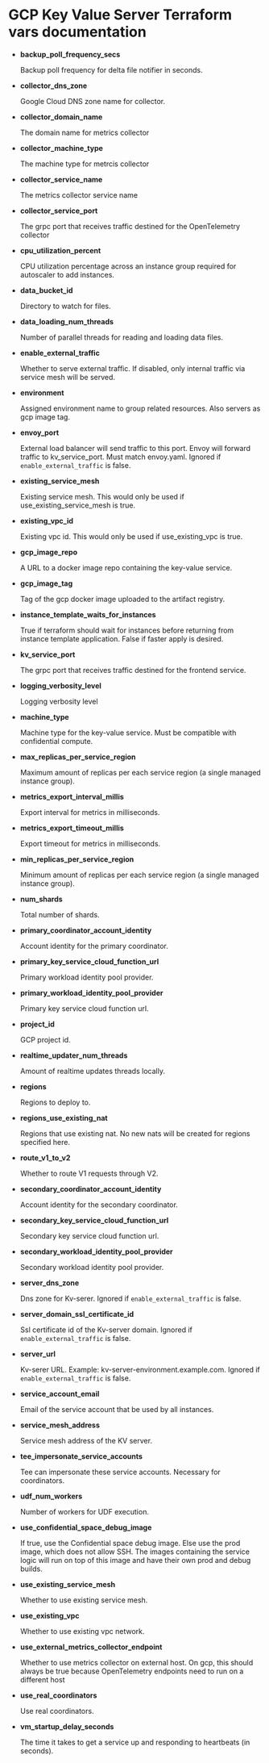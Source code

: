 # GCP Key Value Server Terraform vars documentation

-   **backup_poll_frequency_secs**

    Backup poll frequency for delta file notifier in seconds.

-   **collector_dns_zone**

    Google Cloud DNS zone name for collector.

-   **collector_domain_name**

    The domain name for metrics collector

-   **collector_machine_type**

    The machine type for metrcis collector

-   **collector_service_name**

    The metrics collector service name

-   **collector_service_port**

    The grpc port that receives traffic destined for the OpenTelemetry collector

-   **cpu_utilization_percent**

    CPU utilization percentage across an instance group required for autoscaler to add instances.

-   **data_bucket_id**

    Directory to watch for files.

-   **data_loading_num_threads**

    Number of parallel threads for reading and loading data files.

-   **enable_external_traffic**

    Whether to serve external traffic. If disabled, only internal traffic via service mesh will be
    served.

-   **environment**

    Assigned environment name to group related resources. Also servers as gcp image tag.

-   **envoy_port**

    External load balancer will send traffic to this port. Envoy will forward traffic to
    kv_service_port. Must match envoy.yaml. Ignored if `enable_external_traffic` is false.

-   **existing_service_mesh**

    Existing service mesh. This would only be used if use_existing_service_mesh is true.

-   **existing_vpc_id**

    Existing vpc id. This would only be used if use_existing_vpc is true.

-   **gcp_image_repo**

    A URL to a docker image repo containing the key-value service.

-   **gcp_image_tag**

    Tag of the gcp docker image uploaded to the artifact registry.

-   **instance_template_waits_for_instances**

    True if terraform should wait for instances before returning from instance template application.
    False if faster apply is desired.

-   **kv_service_port**

    The grpc port that receives traffic destined for the frontend service.

-   **logging_verbosity_level**

    Logging verbosity level

-   **machine_type**

    Machine type for the key-value service. Must be compatible with confidential compute.

-   **max_replicas_per_service_region**

    Maximum amount of replicas per each service region (a single managed instance group).

-   **metrics_export_interval_millis**

    Export interval for metrics in milliseconds.

-   **metrics_export_timeout_millis**

    Export timeout for metrics in milliseconds.

-   **min_replicas_per_service_region**

    Minimum amount of replicas per each service region (a single managed instance group).

-   **num_shards**

    Total number of shards.

-   **primary_coordinator_account_identity**

    Account identity for the primary coordinator.

-   **primary_key_service_cloud_function_url**

    Primary workload identity pool provider.

-   **primary_workload_identity_pool_provider**

    Primary key service cloud function url.

-   **project_id**

    GCP project id.

-   **realtime_updater_num_threads**

    Amount of realtime updates threads locally.

-   **regions**

    Regions to deploy to.

-   **regions_use_existing_nat**

    Regions that use existing nat. No new nats will be created for regions specified here.

-   **route_v1_to_v2**

    Whether to route V1 requests through V2.

-   **secondary_coordinator_account_identity**

    Account identity for the secondary coordinator.

-   **secondary_key_service_cloud_function_url**

    Secondary key service cloud function url.

-   **secondary_workload_identity_pool_provider**

    Secondary workload identity pool provider.

-   **server_dns_zone**

    Dns zone for Kv-serer. Ignored if `enable_external_traffic` is false.

-   **server_domain_ssl_certificate_id**

    Ssl certificate id of the Kv-server domain. Ignored if `enable_external_traffic` is false.

-   **server_url**

    Kv-serer URL. Example: kv-server-environment.example.com. Ignored if `enable_external_traffic`
    is false.

-   **service_account_email**

    Email of the service account that be used by all instances.

-   **service_mesh_address**

    Service mesh address of the KV server.

-   **tee_impersonate_service_accounts**

    Tee can impersonate these service accounts. Necessary for coordinators.

-   **udf_num_workers**

    Number of workers for UDF execution.

-   **use_confidential_space_debug_image**

    If true, use the Confidential space debug image. Else use the prod image, which does not allow
    SSH. The images containing the service logic will run on top of this image and have their own
    prod and debug builds.

-   **use_existing_service_mesh**

    Whether to use existing service mesh.

-   **use_existing_vpc**

    Whether to use existing vpc network.

-   **use_external_metrics_collector_endpoint**

    Whether to use metrics collector on external host. On gcp, this should always be true because
    OpenTelemetry endpoints need to run on a different host

-   **use_real_coordinators**

    Use real coordinators.

-   **vm_startup_delay_seconds**

    The time it takes to get a service up and responding to heartbeats (in seconds).
